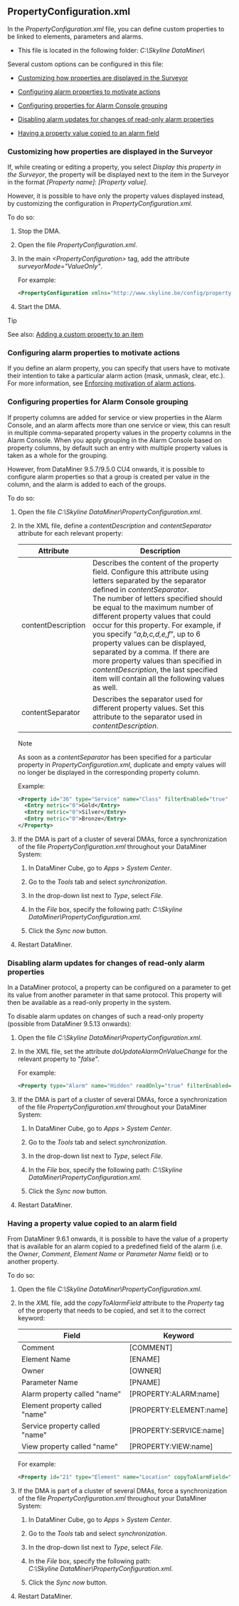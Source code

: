 ## PropertyConfiguration.xml

In the *PropertyConfiguration.xml* file, you can define custom properties to be linked to elements, parameters and alarms.

- This file is located in the following folder: *C:\\Skyline DataMiner\\*

Several custom options can be configured in this file:

- [Customizing how properties are displayed in the Surveyor](#customizing-how-properties-are-displayed-in-the-surveyor)

- [Configuring alarm properties to motivate actions](#configuring-alarm-properties-to-motivate-actions)

- [Configuring properties for Alarm Console grouping](#configuring-properties-for-alarm-console-grouping)

- [Disabling alarm updates for changes of read-only alarm properties](#disabling-alarm-updates-for-changes-of-read-only-alarm-properties)

- [Having a property value copied to an alarm field](#having-a-property-value-copied-to-an-alarm-field)

### Customizing how properties are displayed in the Surveyor

If, while creating or editing a property, you select *Display this property in the Surveyor*, the property will be displayed next to the item in the Surveyor in the format *\[Property name\]*: *\[Property value\]*.

However, it is possible to have only the property values displayed instead, by customizing the configuration in *PropertyConfiguration.xml*.

To do so:

1. Stop the DMA.

2. Open the file *PropertyConfiguration.xml*.

3. In the main *\<PropertyConfiguration>* tag, add the attribute *surveyorMode="ValueOnly"*.

    For example:

    ```xml
    <PropertyConfiguration xmlns="http://www.skyline.be/config/propertyconfiguration" surveyorMode="ValueOnly">
    ```

4. Start the DMA.

> [!TIP]
> See also:
> [Adding a custom property to an item](../../part_2/elements/Managing_element_properties.md#adding-a-custom-property-to-an-item)

### Configuring alarm properties to motivate actions

If you define an alarm property, you can specify that users have to motivate their intention to take a particular alarm action (mask, unmask, clear, etc.). For more information, see [Enforcing motivation of alarm actions](../../part_2/alarms/Enforcing_motivation_of_alarm_actions.md).

### Configuring properties for Alarm Console grouping

If property columns are added for service or view properties in the Alarm Console, and an alarm affects more than one service or view, this can result in multiple comma-separated property values in the property columns in the Alarm Console. When you apply grouping in the Alarm Console based on property columns, by default such an entry with multiple property values is taken as a whole for the grouping.

However, from DataMiner 9.5.7/9.5.0 CU4 onwards, it is possible to configure alarm properties so that a group is created per value in the column, and the alarm is added to each of the groups.

To do so:

1. Open the file *C:\\Skyline DataMiner\\PropertyConfiguration.xml*.

2. In the XML file, define a *contentDescription* and *contentSeparator* attribute for each relevant property:

    | Attribute        | Description                                                                                                                                                                                                                                                                                                                                                                                                                                                                                                                                                                                                                                      |
    |--------------------|--------------------------------------------------------------------------------------------------------------------------------------------------------------------------------------------------------------------------------------------------------------------------------------------------------------------------------------------------------------------------------------------------------------------------------------------------------------------------------------------------------------------------------------------------------------------------------------------------------------------------------------------------|
    | contentDescription | Describes the content of the property field. Configure this attribute using letters separated by the separator defined in *contentSeparator*. <br> The number of letters specified should be equal to the maximum number of different property values that could occur for this property. For example, if you specify “*a,b,c,d,e,f*”, up to 6 property values can be displayed, separated by a comma. If there are more property values than specified in *contentDescription*, the last specified item will contain all the following values as well. |
    | contentSeparator   | Describes the separator used for different property values. Set this attribute to the separator used in *contentDescription*.                                                                                                                                                                                                                                                                                                                                                                                                                                                                                     |

    > [!NOTE]
    > As soon as a *contentSeparator* has been specified for a particular property in *PropertyConfiguration.xml*, duplicate and empty values will no longer be displayed in the corresponding property column.

    Example:

    ```xml
    <Property id="36" type="Service" name="Class" filterEnabled="true" visibleInSurveyor="false" contentSeparator=";" contentDescription="a;b;c">
      <Entry metric="0">Gold</Entry>
      <Entry metric="0">Silver</Entry>
      <Entry metric="0">Bronze</Entry>
    </Property>
    ```

3. If the DMA is part of a cluster of several DMAs, force a synchronization of the file *PropertyConfiguration.xml* throughout your DataMiner System:

    1. In DataMiner Cube, go to *Apps* > *System Center*.

    2. Go to the *Tools* tab and select *synchronization*.

    3. In the drop-down list next to *Type*, select *File*.

    4. In the *File* box, specify the following path: *C:\\Skyline DataMiner\\PropertyConfiguration.xml*.

    5. Click the *Sync now* button.

4. Restart DataMiner.

### Disabling alarm updates for changes of read-only alarm properties

In a DataMiner protocol, a property can be configured on a parameter to get its value from another parameter in that same protocol. This property will then be available as a read-only property in the system.

To disable alarm updates on changes of such a read-only property (possible from DataMiner 9.5.13 onwards):

1. Open the file *C:\\Skyline DataMiner\\PropertyConfiguration.xml*.

2. In the XML file, set the attribute *doUpdateAlarmOnValueChange* for the relevant property to "*false*".

    For example:

    ```xml
    <Property type="Alarm" name="Hidden" readOnly="true" filterEnabled="true" doUpdateAlarmOnValueChange="false" id="19"/>
    ```

3. If the DMA is part of a cluster of several DMAs, force a synchronization of the file *PropertyConfiguration.xml* throughout your DataMiner System:

    1. In DataMiner Cube, go to *Apps* > *System Center*.

    2. Go to the *Tools* tab and select *synchronization*.

    3. In the drop-down list next to *Type*, select *File*.

    4. In the *File* box, specify the following path: *C:\\Skyline DataMiner\\PropertyConfiguration.xml*.

    5. Click the *Sync now* button.

4. Restart DataMiner.

### Having a property value copied to an alarm field

From DataMiner 9.6.1 onwards, it is possible to have the value of a property that is available for an alarm copied to a predefined field of the alarm (i.e. the *Owner*, *Comment*, *Element Name* or *Parameter Name* field) or to another property.

To do so:

1. Open the file *C:\\Skyline DataMiner\\PropertyConfiguration.xml*.

2. In the *XML* file, add the *copyToAlarmField* attribute to the *Property* tag of the property that needs to be copied, and set it to the correct keyword:

    | Field                        | Keyword                   |
    |--------------------------------|---------------------------|
    | Comment                        | \[COMMENT\]               |
    | Element Name                   | \[ENAME\]                 |
    | Owner                          | \[OWNER\]                 |
    | Parameter Name                 | \[PNAME\]                 |
    | Alarm property called "name"   | \[PROPERTY:ALARM:name\]   |
    | Element property called "name" | \[PROPERTY:ELEMENT:name\] |
    | Service property called "name" | \[PROPERTY:SERVICE:name\] |
    | View property called "name"    | \[PROPERTY:VIEW:name\]    |

    For example:

    ```xml
    <Property id="21" type="Element" name="Location" copyToAlarmField="[ENAME]" />
    ```

3. If the DMA is part of a cluster of several DMAs, force a synchronization of the file *PropertyConfiguration.xml* throughout your DataMiner System:

    1. In DataMiner Cube, go to *Apps* > *System Center*.

    2. Go to the *Tools* tab and select *synchronization*.

    3. In the drop-down list next to *Type*, select *File*.

    4. In the *File* box, specify the following path:
<br>*C:\\Skyline DataMiner\\PropertyConfiguration.xml*.

    5. Click the *Sync now* button.

4. Restart DataMiner.
